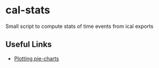# cal-stats
Small script to compute stats of time events from ical exports


## Useful Links
- [Plotting pie-charts](https://medium.com/@kvnamipara/a-better-visualisation-of-pie-charts-by-matplotlib-935b7667d77f)
